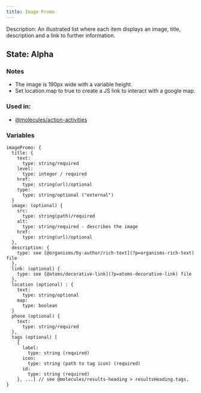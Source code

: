 ```yaml
---
title: Image Promo
---
```

Description: An illustrated list where each item displays an image, title, description and a link to further information.

## State: Alpha

### Notes
- The image is 190px wide with a variable height.
- Set location.map to true to create a JS link to interact with a google map.

### Used in:
- [@molecules/action-activities](?p=molecules-action-activities)


### Variables
~~~
imagePromo: {
  title: {
    text: 
      type: string/required
    level:
      type: integer / required
    href: 
      type: string(url)/optional
    type:
      type: string/optional ("external")
  } 
  image: (optional) {  
    src:
      type: string(path)/required
    alt: 
      type: string/required - describes the image
    href: 
      type: string(url)/optional
  },
  description: {
    type: see [@organisms/by-author/rich-text](?p=organisms-rich-text) file
  },
  link: (optional) {
    type: see [@atoms/decorative-link](?p=atoms-decorative-link) file
  },
  location (optional) : {
    text: 
      type: string/optional
    map:
      type: boolean
  }
  phone (optional) {
    text: 
      type: string/required
  },
  tags (optional) [
    { 
      label: 
        type: string (required)
      icon: 
        type: string (path to tag icon) (required)
      id:
        type: string (required)
    }, ...] // see @molecules/results-heading > resultsHeading.tags,
}
~~~

